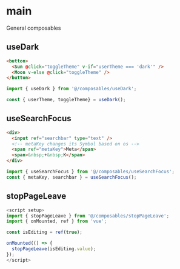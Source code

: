 # main

General composables

## useDark

```html
<button>
  <Sun @click="toggleTheme" v-if="userTheme === 'dark'" />
  <Moon v-else @click="toggleTheme" />
</button>
```

```js
import { useDark } from '@/composables/useDark';

const { userTheme, toggleTheme} = useDark();

```

## useSearchFocus

```html
<div>
  <input ref="searchbar" type="text" />
  <!-- metaKey changes its Symbol based on os -->
  <span ref="metaKey">Meta</span>
  <span>&nbsp;+&nbsp;K</span>
</div>
```

```js
import { useSearchFocus } from '@/composables/useSearchFocus';
const { metaKey, searchbar } = useSearchFocus();
```

## stopPageLeave

```js
<script setup>
import { stopPageLeave } from '@/composables/stopPageLeave';
import { onMounted, ref } from 'vue';

const isEditing = ref(true);

onMounted(() => {
  stopPageLeave(isEditing.value);
});
</script>
```
